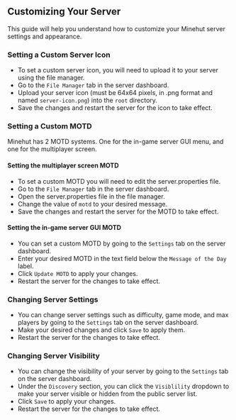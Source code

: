 ## Customizing Your Server

This guide will help you understand how to customize your Minehut server settings and appearance.

### Setting a Custom Server Icon
- To set a custom server icon, you will need to upload it to your server using the file manager.
- Go to the `File Manager` tab in the server dashboard.
- Upload your server icon (must be 64x64 pixels, in .png format and named `server-icon.png`) into the `root` directory.
- Save the changes and restart the server for the icon to take effect.

### Setting a Custom MOTD
Minehut has 2 MOTD systems. One for the in-game server GUI menu, and one for the multiplayer screen.
#### Setting the multiplayer screen MOTD
- To set a custom MOTD you will need to edit the server.properties file.
- Go to the `File Manager` tab in the server dashboard.
- Open the server.properties file in the file manager.
- Change the value of `motd` to your desired message.
- Save the changes and restart the server for the MOTD to take effect.
#### Setting the in-game server GUI MOTD
- You can set a custom MOTD by going to the `Settings` tab on the server dashboard.
- Enter your desired MOTD in the text field below the `Message of the Day` label.
- Click `Update MOTD` to apply your changes.
- Restart the server for the changes to take effect.

### Changing Server Settings
- You can change server settings such as difficulty, game mode, and max players by going to the `Settings` tab on the server dashboard.
- Make your desired changes and click `Save` to apply them.
- Restart the server for the changes to take effect.

### Changing Server Visibility
- You can change the visibility of your server by going to the `Settings` tab on the server dashboard.
- Under the `Discovery` section, you can click the `Visiblility` dropdown to make your server visible or hidden from the public server list.
- Click `Save` to apply your changes.
- Restart the server for the changes to take effect.
